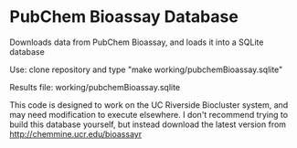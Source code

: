 PubChem Bioassay Database
======================

Downloads data from PubChem Bioassay, and loads it into a SQLite database

Use: clone repository and type "make working/pubchemBioassay.sqlite" 

Results file: working/pubchemBioassay.sqlite

This code is designed to work on the UC Riverside Biocluster system,
and may need modification to execute elsewhere. I don't recommend trying
to build this database yourself, but instead download the latest version
from  http://chemmine.ucr.edu/bioassayr

